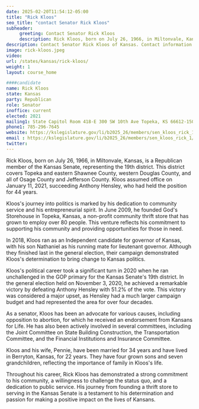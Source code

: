 ```yaml
---
date: 2025-02-20T11:54:12-05:00
title: "Rick Kloos"
seo_title: "contact Senator Rick Kloos"
subheader:
     greeting: Contact Senator Rick Kloos
     description: Rick Kloos, born on July 26, 1966, in Miltonvale, Kansas, is a Republican member of the Kansas Senate, representing the 19th district. This district covers Topeka and eastern Shawnee County, western Douglas County, and all of Osage County and Jefferson County.
description: Contact Senator Rick Kloos of Kansas. Contact information for Rick Kloos includes email address, phone number, and mailing address.
image: rick-kloos.jpeg
video:
url: /states/kansas/rick-kloos/
weight: 1
layout: course_home

####candidate
name: Rick Kloos
state: Kansas
party: Republican
role: Senator
inoffice: current
elected: 2021
mailing1: State Capitol Room 418-E 300 SW 10th Ave Topeka, KS 66612-1504
phone1: 785-296-7645
website: https://kslegislature.gov/li/b2025_26/members/sen_kloos_rick_1//
email : https://kslegislature.gov/li/b2025_26/members/sen_kloos_rick_1//
twitter: 
---
```

Rick Kloos, born on July 26, 1966, in Miltonvale, Kansas, is a Republican member of the Kansas Senate, representing the 19th district. This district covers Topeka and eastern Shawnee County, western Douglas County, and all of Osage County and Jefferson County. Kloos assumed office on January 11, 2021, succeeding Anthony Hensley, who had held the position for 44 years.

Kloos's journey into politics is marked by his dedication to community service and his entrepreneurial spirit. In June 2009, he founded God's Storehouse in Topeka, Kansas, a non-profit community thrift store that has grown to employ over 80 people. This venture reflects his commitment to supporting his community and providing opportunities for those in need.

In 2018, Kloos ran as an Independent candidate for governor of Kansas, with his son Nathaniel as his running mate for lieutenant governor. Although they finished last in the general election, their campaign demonstrated Kloos's determination to bring change to Kansas politics.

Kloos's political career took a significant turn in 2020 when he ran unchallenged in the GOP primary for the Kansas Senate's 19th district. In the general election held on November 3, 2020, he achieved a remarkable victory by defeating Anthony Hensley with 51.2% of the vote. This victory was considered a major upset, as Hensley had a much larger campaign budget and had represented the area for over four decades.

As a senator, Kloos has been an advocate for various causes, including opposition to abortion, for which he received an endorsement from Kansans for Life. He has also been actively involved in several committees, including the Joint Committee on State Building Construction, the Transportation Committee, and the Financial Institutions and Insurance Committee.

Kloos and his wife, Pennie, have been married for 34 years and have lived in Berryton, Kansas, for 22 years. They have four grown sons and seven grandchildren, reflecting the importance of family in Kloos's life.

Throughout his career, Rick Kloos has demonstrated a strong commitment to his community, a willingness to challenge the status quo, and a dedication to public service. His journey from founding a thrift store to serving in the Kansas Senate is a testament to his determination and passion for making a positive impact on the lives of Kansans.
